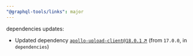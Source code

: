```yaml
---
"@graphql-tools/links": major
---
```

dependencies updates:
  - Updated dependency [`apollo-upload-client@18.0.1` ↗︎](https://www.npmjs.com/package/apollo-upload-client/v/18.0.1) (from `17.0.0`, in `dependencies`)
